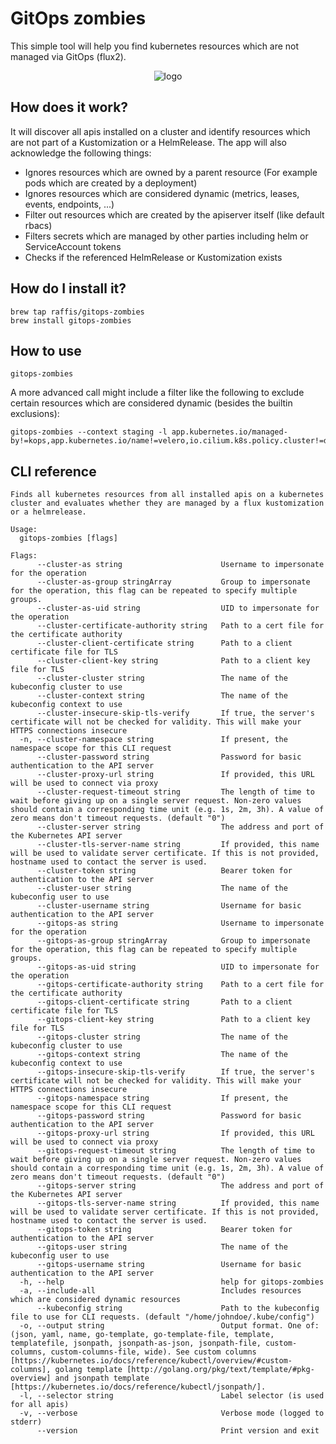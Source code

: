 # GitOps zombies

This simple tool will help you find kubernetes resources which are not managed via GitOps (flux2).

<p align="center"><img src="https://github.com/raffis/gitops-zombies/blob/main/assets/logo.png?raw=true" alt="logo"/></p>

## How does it work?

It will discover all apis installed on a cluster and identify resources which are not part of a Kustomization or a HelmRelease.
The app will also acknowledge the following things:

* Ignores resources which are owned by a parent resource (For example pods which are created by a deployment)
* Ignores resources which are considered dynamic (metrics, leases, events, endpoints, ...)
* Filter out resources which are created by the apiserver itself (like default rbacs)
* Filters secrets which are managed by other parties including helm or ServiceAccount tokens
* Checks if the referenced HelmRelease or Kustomization exists


## How do I install it?

```
brew tap raffis/gitops-zombies
brew install gitops-zombies
```

## How to use

```
gitops-zombies
```

A more advanced call might include a filter like the following to exclude certain resources which are considered dynamic (besides the builtin exclusions):
```
gitops-zombies --context staging -l app.kubernetes.io/managed-by!=kops,app.kubernetes.io/name!=velero,io.cilium.k8s.policy.cluster!=default
```

## CLI reference
```
Finds all kubernetes resources from all installed apis on a kubernetes cluster and evaluates whether they are managed by a flux kustomization or a helmrelease.

Usage:
  gitops-zombies [flags]

Flags:
      --cluster-as string                      Username to impersonate for the operation
      --cluster-as-group stringArray           Group to impersonate for the operation, this flag can be repeated to specify multiple groups.
      --cluster-as-uid string                  UID to impersonate for the operation
      --cluster-certificate-authority string   Path to a cert file for the certificate authority
      --cluster-client-certificate string      Path to a client certificate file for TLS
      --cluster-client-key string              Path to a client key file for TLS
      --cluster-cluster string                 The name of the kubeconfig cluster to use
      --cluster-context string                 The name of the kubeconfig context to use
      --cluster-insecure-skip-tls-verify       If true, the server's certificate will not be checked for validity. This will make your HTTPS connections insecure
  -n, --cluster-namespace string               If present, the namespace scope for this CLI request
      --cluster-password string                Password for basic authentication to the API server
      --cluster-proxy-url string               If provided, this URL will be used to connect via proxy
      --cluster-request-timeout string         The length of time to wait before giving up on a single server request. Non-zero values should contain a corresponding time unit (e.g. 1s, 2m, 3h). A value of zero means don't timeout requests. (default "0")
      --cluster-server string                  The address and port of the Kubernetes API server
      --cluster-tls-server-name string         If provided, this name will be used to validate server certificate. If this is not provided, hostname used to contact the server is used.
      --cluster-token string                   Bearer token for authentication to the API server
      --cluster-user string                    The name of the kubeconfig user to use
      --cluster-username string                Username for basic authentication to the API server
      --gitops-as string                       Username to impersonate for the operation
      --gitops-as-group stringArray            Group to impersonate for the operation, this flag can be repeated to specify multiple groups.
      --gitops-as-uid string                   UID to impersonate for the operation
      --gitops-certificate-authority string    Path to a cert file for the certificate authority
      --gitops-client-certificate string       Path to a client certificate file for TLS
      --gitops-client-key string               Path to a client key file for TLS
      --gitops-cluster string                  The name of the kubeconfig cluster to use
      --gitops-context string                  The name of the kubeconfig context to use
      --gitops-insecure-skip-tls-verify        If true, the server's certificate will not be checked for validity. This will make your HTTPS connections insecure
      --gitops-namespace string                If present, the namespace scope for this CLI request
      --gitops-password string                 Password for basic authentication to the API server
      --gitops-proxy-url string                If provided, this URL will be used to connect via proxy
      --gitops-request-timeout string          The length of time to wait before giving up on a single server request. Non-zero values should contain a corresponding time unit (e.g. 1s, 2m, 3h). A value of zero means don't timeout requests. (default "0")
      --gitops-server string                   The address and port of the Kubernetes API server
      --gitops-tls-server-name string          If provided, this name will be used to validate server certificate. If this is not provided, hostname used to contact the server is used.
      --gitops-token string                    Bearer token for authentication to the API server
      --gitops-user string                     The name of the kubeconfig user to use
      --gitops-username string                 Username for basic authentication to the API server
  -h, --help                                   help for gitops-zombies
  -a, --include-all                            Includes resources which are considered dynamic resources
      --kubeconfig string                      Path to the kubeconfig file to use for CLI requests. (default "/home/johndoe/.kube/config")
  -o, --output string                          Output format. One of: (json, yaml, name, go-template, go-template-file, template, templatefile, jsonpath, jsonpath-as-json, jsonpath-file, custom-columns, custom-columns-file, wide). See custom columns [https://kubernetes.io/docs/reference/kubectl/overview/#custom-columns], golang template [http://golang.org/pkg/text/template/#pkg-overview] and jsonpath template [https://kubernetes.io/docs/reference/kubectl/jsonpath/].
  -l, --selector string                        Label selector (is used for all apis)
  -v, --verbose                                Verbose mode (logged to stderr)
      --version                                Print version and exit
```
